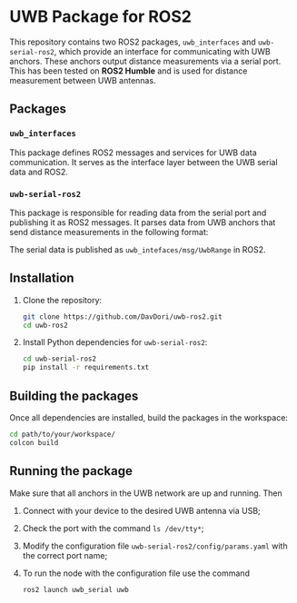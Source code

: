 # UWB Package for ROS2


This repository contains two ROS2 packages, `uwb_interfaces` and `uwb-serial-ros2`, which provide an interface for communicating with UWB anchors. These anchors output distance measurements via a serial port. This has been tested on **ROS2 Humble** and is used for distance measurement between UWB antennas.

## Packages

### `uwb_interfaces`
This package defines ROS2 messages and services for UWB data communication. It serves as the interface layer between the UWB serial data and ROS2.

### `uwb-serial-ros2`
This package is responsible for reading data from the serial port and publishing it as ROS2 messages. It parses data from UWB anchors that send distance measurements in the following format:


The serial data is published as `uwb_intefaces/msg/UwbRange` in ROS2.

## Installation

1. Clone the repository:
    ```bash
    git clone https://github.com/DavDori/uwb-ros2.git
    cd uwb-ros2
    ```

3. Install Python dependencies for `uwb-serial-ros2`:
    ```bash
    cd uwb-serial-ros2
    pip install -r requirements.txt
    ```

## Building the packages

Once all dependencies are installed, build the packages in the workspace:

```bash
cd path/to/your/workspace/
colcon build
```

## Running the package

Make sure that all anchors in the UWB network are up and running. Then

1. Connect with your device to the desired UWB antenna via USB;
2. Check the port with the command `ls /dev/tty*`;
3. Modify the configuration file `uwb-serial-ros2/config/params.yaml` with the correct port name;
4. To run the node with the configuration file use the command

    ```
    ros2 launch uwb_serial uwb
    ```